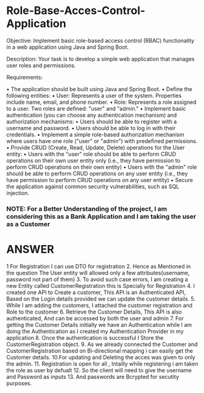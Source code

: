 # Role-Base-Acces-Control-Application

Objective: Implement basic role-based access control (RBAC) functionality in a web 
application using Java and Spring Boot.

Description: Your task is to develop a simple web application that manages user roles 
and permissions.

Requirements:

• The application should be built using Java and Spring Boot.
• Define the following entities:
• User: Represents a user of the system. Properties include name, email, and phone 
number.
• Role: Represents a role assigned to a user. Two roles are defined: "user" and 
"admin."
• Implement basic authentication (you can choose any authentication mechanism) and
authorization mechanisms:
• Users should be able to register with a username and password.
• Users should be able to log in with their credentials.
• Implement a simple role-based authorization mechanism where users have one role 
("user" or "admin") with predefined permissions.
• Provide CRUD (Create, Read, Update, Delete) operations for the User entity:
• Users with the "user" role should be able to perform CRUD operations on their 
own user entity only (i.e., they have permission to perform CRUD operations on 
their own entity)
• Users with the "admin" role should be able to perform CRUD operations on any 
user entity (i.e., they have permission to perform CRUD operations on any user 
entity)
• Secure the application against common security vulnerabilities, such as SQL injection.


### NOTE: For a Better Understanding of the project, I am considering this as a Bank Application and I am taking the user as a Customer




# ANSWER 

1 For Registration I can use DTO for registration
2. Hence as Mentioned in the question The User entity will allowed only a few attributes(username, password not part of them)
3. To avoid such case errors, I am creating a new Entity called CustomerRegistration this is Specially for Registration
4. I created one API to Create a customer, This API is an Authenticated API, Based on the Login details provided we can update the customer details.
5. While I am adding the customers, I attached the customer registration and Role to the customer
6. Retrieve the Customer Details, This API is also authenticated, And can be accessed by both the user and admin
7. For getting the Customer Details initially we have an Authentication while I am doing the Authentication as I created my Authentication Provider in my application
8. Once the authentication is successful I Store the CustomerRegistration object.
9. As we already connected the Customer and CustomerRegistration based on Bi-directional mapping i can easily get the Customer details.
10.For updating and Deleting the acces was given to only the admin.
11. Registration is open for all , Intailly while registering i am taken the role as user by defualt
12. So the client will need to give the username and Password as inputs 
13.  And passwords are Bcrypted for secutity purposes.

